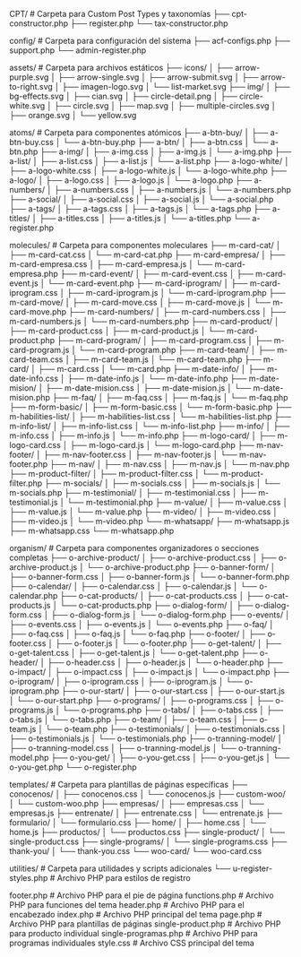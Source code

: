 CPT/                             # Carpeta para Custom Post Types y taxonomías
├── cpt-constructor.php
├── register.php
└── tax-constructor.php

config/                          # Carpeta para configuración del sistema
├── acf-configs.php
├── support.php
└── admin-register.php

assets/                          # Carpeta para archivos estáticos
├── icons/
│   ├── arrow-purple.svg
│   ├── arrow-single.svg
│   ├── arrow-submit.svg
│   ├── arrow-to-right.svg
│   ├── imagen-logo.svg
│   └── list-market.svg
├── img/
│   ├── bg-effects.svg
│   ├── cian.svg
│   ├── circle-detail.png
│   ├── circle-white.svg
│   ├── circle.svg
│   ├── map.svg
│   ├── multiple-circles.svg
│   ├── orange.svg
│   └── yellow.svg

atoms/                           # Carpeta para componentes atómicos
├── a-btn-buy/
│   ├── a-btn-buy.css
│   └── a-btn-buy.php
├── a-btn/
│   ├── a-btn.css
│   └── a-btn.php
├── a-img/
│   ├── a-img.css
│   ├── a-img.js
│   └── a-img.php
├── a-list/
│   ├── a-list.css
│   ├── a-list.js
│   └── a-list.php
├── a-logo-white/
│   ├── a-logo-white.css
│   ├── a-logo-white.js
│   └── a-logo-white.php
├── a-logo/
│   ├── a-logo.css
│   ├── a-logo.js
│   └── a-logo.php
├── a-numbers/
│   ├── a-numbers.css
│   ├── a-numbers.js
│   └── a-numbers.php
├── a-social/
│   ├── a-social.css
│   ├── a-social.js
│   └── a-social.php
├── a-tags/
│   ├── a-tags.css
│   ├── a-tags.js
│   └── a-tags.php
├── a-titles/
│   ├── a-titles.css
│   ├── a-titles.js
│   └── a-titles.php
└── a-register.php

molecules/                       # Carpeta para componentes moleculares
├── m-card-cat/
│   ├── m-card-cat.css
│   └── m-card-cat.php
├── m-card-empresa/
│   ├── m-card-empresa.css
│   ├── m-card-empresa.js
│   └── m-card-empresa.php
├── m-card-event/
│   ├── m-card-event.css
│   ├── m-card-event.js
│   └── m-card-event.php
├── m-card-iprogram/
│   ├── m-card-iprogram.css
│   ├── m-card-iprogram.js
│   └── m-card-iprogram.php
├── m-card-move/
│   ├── m-card-move.css
│   ├── m-card-move.js
│   └── m-card-move.php
├── m-card-numbers/
│   ├── m-card-numbers.css
│   ├── m-card-numbers.js
│   └── m-card-numbers.php
├── m-card-product/
│   ├── m-card-product.css
│   ├── m-card-product.js
│   └── m-card-product.php
├── m-card-program/
│   ├── m-card-program.css
│   ├── m-card-program.js
│   └── m-card-program.php
├── m-card-team/
│   ├── m-card-team.css
│   ├── m-card-team.js
│   └── m-card-team.php
├── m-card/
│   ├── m-card.css
│   └── m-card.php
├── m-date-info/
│   ├── m-date-info.css
│   ├── m-date-info.js
│   └── m-date-info.php
├── m-date-mision/
│   ├── m-date-mision.css
│   ├── m-date-mision.js
│   └── m-date-mision.php
├── m-faq/
│   ├── m-faq.css
│   ├── m-faq.js
│   └── m-faq.php
├── m-form-basic/
│   ├── m-form-basic.css
│   └── m-form-basic.php
├── m-habilities-list/
│   ├── m-habilities-list.css
│   └── m-habilities-list.php
├── m-info-list/
│   ├── m-info-list.css
│   └── m-info-list.php
├── m-info/
│   ├── m-info.css
│   ├── m-info.js
│   └── m-info.php
├── m-logo-card/
│   ├── m-logo-card.css
│   ├── m-logo-card.js
│   └── m-logo-card.php
├── m-nav-footer/
│   ├── m-nav-footer.css
│   ├── m-nav-footer.js
│   └── m-nav-footer.php
├── m-nav/
│   ├── m-nav.css
│   ├── m-nav.js
│   └── m-nav.php
├── m-product-filter/
│   ├── m-product-filter.css
│   └── m-product-filter.php
├── m-socials/
│   ├── m-socials.css
│   ├── m-socials.js
│   └── m-socials.php
├── m-testimonial/
│   ├── m-testimonial.css
│   ├── m-testimonial.js
│   └── m-testimonial.php
├── m-value/
│   ├── m-value.css
│   ├── m-value.js
│   └── m-value.php
├── m-video/
│   ├── m-video.css
│   ├── m-video.js
│   └── m-video.php
└── m-whatsapp/
    ├── m-whatsapp.js
    ├── m-whatsapp.css
    └── m-whatsapp.php

organism/                       # Carpeta para componentes organizadores o secciones completas
├── o-archive-product/
│   ├── o-archive-product.css
│   ├── o-archive-product.js
│   └── o-archive-product.php
├── o-banner-form/
│   ├── o-banner-form.css
│   ├── o-banner-form.js
│   └── o-banner-form.php
├── o-calendar/
│   ├── o-calendar.css
│   ├── o-calendar.js
│   └── o-calendar.php
├── o-cat-products/
│   ├── o-cat-products.css
│   ├── o-cat-products.js
│   └── o-cat-products.php
├── o-dialog-form/
│   ├── o-dialog-form.css
│   ├── o-dialog-form.js
│   └── o-dialog-form.php
├── o-events/
│   ├── o-events.css
│   ├── o-events.js
│   └── o-events.php
├── o-faq/
│   ├── o-faq.css
│   ├── o-faq.js
│   └── o-faq.php
├── o-footer/
│   ├── o-footer.css
│   ├── o-footer.js
│   └── o-footer.php
├── o-get-talent/
│   ├── o-get-talent.css
│   ├── o-get-talent.js
│   └── o-get-talent.php
├── o-header/
│   ├── o-header.css
│   ├── o-header.js
│   └── o-header.php
├── o-impact/
│   ├── o-impact.css
│   ├── o-impact.js
│   └── o-impact.php
├── o-iprogram/
│   ├── o-iprogram.css
│   ├── o-iprogram.js
│   └── o-iprogram.php
├── o-our-start/
│   ├── o-our-start.css
│   ├── o-our-start.js
│   └── o-our-start.php
├── o-programs/
│   ├── o-programs.css
│   ├── o-programs.js
│   └── o-programs.php
├── o-tabs/
│   ├── o-tabs.css
│   ├── o-tabs.js
│   └── o-tabs.php
├── o-team/
│   ├── o-team.css
│   ├── o-team.js
│   └── o-team.php
├── o-testimonials/
│   ├── o-testimonials.css
│   ├── o-testimonials.js
│   └── o-testimonials.php
├── o-tranning-model/
│   ├── o-tranning-model.css
│   ├── o-tranning-model.js
│   └── o-tranning-model.php
├── o-you-get/
│   ├── o-you-get.css
│   ├── o-you-get.js
│   └── o-you-get.php
└── o-register.php

templates/                      # Carpeta para plantillas de páginas específicas
├── conocenos/
│   ├── conocenos.css
│   └── conocenos.js
├── custom-woo/
│   └── custom-woo.php
├── empresas/
│   ├── empresas.css
│   └── empresas.js
├── entrenate/
│   ├── entrenate.css
│   └── entrenate.js
├── formulario/
│   └── formulario.css
├── home/
│   ├── home.css
│   └── home.js
├── productos/
│   └── productos.css
├── single-product/
│   └── single-product.css
├── single-programs/
│   └── single-programs.css
├── thank-you/
│   └── thank-you.css
└── woo-card/
    └── woo-card.css

utilities/                      # Carpeta para utilidades y scripts adicionales
└── u-register-styles.php       # Archivo PHP para estilos de registro

footer.php                     # Archivo PHP para el pie de página
functions.php                  # Archivo PHP para funciones del tema
header.php                     # Archivo PHP para el encabezado
index.php                      # Archivo PHP principal del tema
page.php                       # Archivo PHP para plantillas de páginas
single-product.php             # Archivo PHP para producto individual
single-programas.php           # Archivo PHP para programas individuales
style.css                      # Archivo CSS principal del tema
